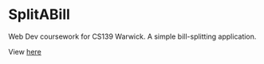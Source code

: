 # SplitABill
Web Dev coursework for CS139 Warwick. A simple bill-splitting application.

View [here](http://cs139.dcs.warwick.ac.uk/~u1617781/cs139/SplitABill)
